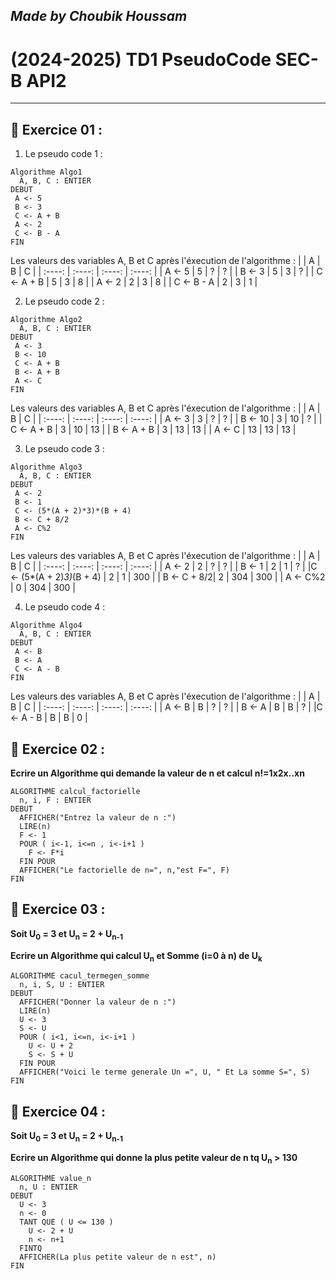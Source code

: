 
## ***Made by Choubik Houssam***  
# **(2024-2025)** TD1 PseudoCode SEC-B API2


---

## 🌟 **Exercice 01 :**  
1. Le pseudo code 1 :
  ```
  Algorithme Algo1
    A, B, C : ENTIER
  DEBUT
   A <- 5
   B <- 3
   C <- A + B
   A <- 2
   C <- B - A
  FIN
  ```
  Les valeurs des variables A, B et C après l'éxecution de l'algorithme :
  |      | A | B | C |
  | :----:  |    :----:   |    :----:  |  :----:  |
  | A <- 5  | 5 | ? | ? |
  | B <- 3 | 5 | 3 | ? |
  | C <- A + B | 5 | 3 | 8 |
  | A <- 2 | 2 | 3 | 8 |
  | C <- B - A | 2 | 3 | 1 |

   2. Le pseudo code 2 :
  ```
  Algorithme Algo2
    A, B, C : ENTIER
  DEBUT
   A <- 3
   B <- 10
   C <- A + B
   B <- A + B
   A <- C
  FIN
  ```

  Les valeurs des variables A, B et C après l'éxecution de l'algorithme :
  |      | A | B | C |
  | :----:  |    :----:   |    :----:  |  :----:  |
  | A <- 3 | 3 | ? | ? |
  | B <- 10 | 3 | 10 | ? |
  | C <- A + B | 3 | 10 | 13 |
  | B <- A + B | 3 | 13 | 13 |
  | A <- C | 13 | 13 | 13 |

   3. Le pseudo code 3 :
  ```
  Algorithme Algo3
    A, B, C : ENTIER
  DEBUT
   A <- 2
   B <- 1
   C <- (5*(A + 2)*3)*(B + 4)
   B <- C + 8/2
   A <- C%2
  FIN
  ```

  Les valeurs des variables A, B et C après l'éxecution de l'algorithme :
  |      | A | B | C |
  | :----:  |    :----:   |    :----:  |  :----:  |
  | A <- 2 | 2 | ? | ? |
  | B <- 1 | 2 | 1 | ? |
  |C <- (5*(A + 2)*3)*(B + 4) | 2 | 1 | 300 |
  | B <- C + 8/2| 2 | 304 | 300 |
  | A <- C%2 | 0 | 304 | 300 |

   4. Le pseudo code 4 :
  ```
  Algorithme Algo4
    A, B, C : ENTIER
  DEBUT
   A <- B
   B <- A
   C <- A - B
  FIN
  ```

  Les valeurs des variables A, B et C après l'éxecution de l'algorithme :
  |      | A | B | C |
  | :----:  |    :----:   |    :----:  |  :----:  |
  | A <- B | B | ? | ? |
  | B <- A | B | B | ? |
  |C <- A - B | B | B | 0 |

## 🌟 **Exercice 02 :** 
__Ecrire un Algorithme qui demande la valeur de n et calcul n!=1x2x..xn__
```
ALGORITHME calcul_factorielle
  n, i, F : ENTIER
DEBUT
  AFFICHER("Entrez la valeur de n :")
  LIRE(n)
  F <- 1
  POUR ( i<-1, i<=n , i<-i+1 )
    F <- F*i
  FIN POUR
  AFFICHER("Le factorielle de n=", n,"est F=", F)
FIN
```

## 🌟 **Exercice 03 :** 
**Soit U<sub>0</sub> = 3 et U<sub>n</sub> = 2 + U<sub>n-1</sub>**

**Ecrire un Algorithme qui calcul U<sub>n</sub> et Somme (i=0 à n) de U<sub>k</sub>**
```
ALGORITHME cacul_termegen_somme
  n, i, S, U : ENTIER
DEBUT
  AFFICHER("Donner la valeur de n :")
  LIRE(n)
  U <- 3
  S <- U
  POUR ( i<1, i<=n, i<-i+1 )
    U <- U + 2
    S <- S + U
  FIN POUR
  AFFICHER("Voici le terme generale Un =", U, " Et La somme S=", S)
FIN
```

## 🌟 **Exercice 04 :** 
**Soit U<sub>0</sub> = 3 et U<sub>n</sub> = 2 + U<sub>n-1</sub>**

**Ecrire un Algorithme qui donne la plus petite valeur de n tq U<sub>n</sub> > 130**
```
ALGORITHME value_n
  n, U : ENTIER
DEBUT
  U <- 3
  n <- 0
  TANT QUE ( U <= 130 )
    U <- 2 + U
    n <- n+1
  FINTQ
  AFFICHER(La plus petite valeur de n est", n)
FIN
``` 
